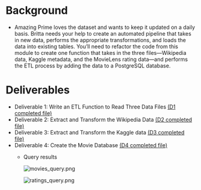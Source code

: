 # Background

  - Amazing Prime loves the dataset and wants to keep it updated on a daily basis. Britta needs your help to create an automated pipeline that takes in new data, performs the appropriate transformations, and loads the data into existing tables. You’ll need to refactor the code from this module to create one function that takes in the three files—Wikipedia data, Kaggle metadata, and the MovieLens rating data—and performs the ETL process by adding the data to a PostgreSQL database.

# Deliverables

  - Deliverable 1: Write an ETL Function to Read Three Data Files [(D1 completed file)](ETL_function_test.ipynb)
  - Deliverable 2: Extract and Transform the Wikipedia Data [(D2 completed file)](ETL_clean_wiki_movies.ipynb)
  - Deliverable 3: Extract and Transform the Kaggle data [(D3 completed file)](ETL_clean_kaggle_data.ipynb)
  - Deliverable 4: Create the Movie Database [(D4 completed file)](ETL_clean_database.ipynb)
    - Query results
    
      ![movies_query.png](Resources\movies_query.png)
      
      ![ratings_query.png](Resources\ratings_query.png)
